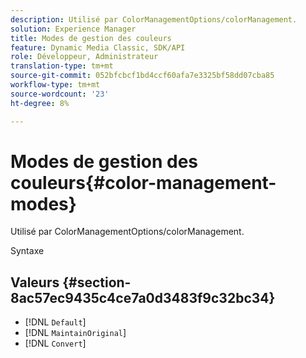 ```yaml
---
description: Utilisé par ColorManagementOptions/colorManagement.
solution: Experience Manager
title: Modes de gestion des couleurs
feature: Dynamic Media Classic, SDK/API
role: Développeur, Administrateur
translation-type: tm+mt
source-git-commit: 052bfcbcf1bd4ccf60afa7e3325bf58dd07cba85
workflow-type: tm+mt
source-wordcount: '23'
ht-degree: 8%

---
```



# Modes de gestion des couleurs{#color-management-modes}

Utilisé par ColorManagementOptions/colorManagement.

Syntaxe

## Valeurs {#section-8ac57ec9435c4ce7a0d3483f9c32bc34}

* [!DNL `Default`]
* [!DNL `MaintainOriginal`]
* [!DNL `Convert`]


